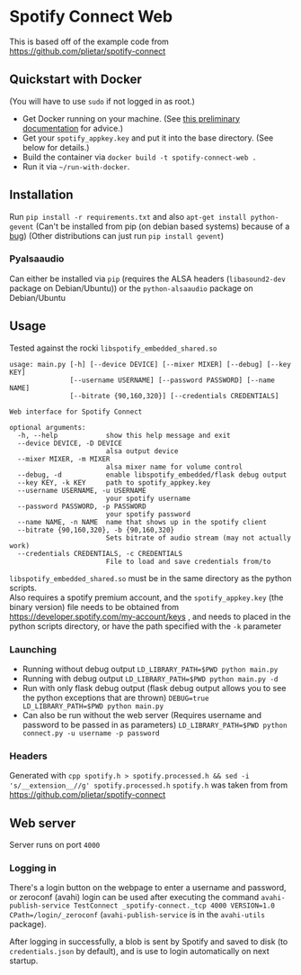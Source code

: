# Spotify Connect Web

This is based off of the example code from https://github.com/plietar/spotify-connect

## Quickstart with Docker
(You will have to use `sudo` if not logged in as root.)

* Get Docker running on your machine. (See [this preliminary documentation](https://github.com/aetherical/docker/blob/master/docs/sources/installation/raspberrypi.md) for advice.)
* Get your `spotify_appkey.key` and put it into the base directory. (See below for details.)
* Build the container via `docker build -t spotify-connect-web .`
* Run it via `~/run-with-docker`.

## Installation
Run `pip install -r requirements.txt` and also `apt-get install python-gevent` (Can't be installed from pip (on debian based systems) because of a [bug](https://bugs.debian.org/cgi-bin/bugreport.cgi?bug=770616)) (Other distributions can just run `pip install gevent`)

### Pyalsaaudio
Can either be installed via `pip` (requires the ALSA headers (`libasound2-dev` package on Debian/Ubuntu)) or the `python-alsaaudio` package on Debian/Ubuntu

## Usage
Tested against the rocki `libspotify_embedded_shared.so`
```
usage: main.py [-h] [--device DEVICE] [--mixer MIXER] [--debug] [--key KEY]
               [--username USERNAME] [--password PASSWORD] [--name NAME]
               [--bitrate {90,160,320}] [--credentials CREDENTIALS]

Web interface for Spotify Connect

optional arguments:
  -h, --help            show this help message and exit
  --device DEVICE, -D DEVICE
                        alsa output device
  --mixer MIXER, -m MIXER
                        alsa mixer name for volume control
  --debug, -d           enable libspotify_embedded/flask debug output
  --key KEY, -k KEY     path to spotify_appkey.key
  --username USERNAME, -u USERNAME
                        your spotify username
  --password PASSWORD, -p PASSWORD
                        your spotify password
  --name NAME, -n NAME  name that shows up in the spotify client
  --bitrate {90,160,320}, -b {90,160,320}
                        Sets bitrate of audio stream (may not actually work)
  --credentials CREDENTIALS, -c CREDENTIALS
                        File to load and save credentials from/to
```

`libspotify_embedded_shared.so` must be in the same directory as the python scripts.  
Also requires a spotify premium account, and the `spotify_appkey.key` (the binary version) file needs to be obtained from https://developer.spotify.com/my-account/keys , and needs to placed in the python scripts directory, or have the path specified with the `-k` parameter

### Launching
- Running without debug output `LD_LIBRARY_PATH=$PWD python main.py`
- Running with debug output `LD_LIBRARY_PATH=$PWD python main.py -d`
- Run with only flask debug output (flask debug output allows you to see the python exceptions that are thrown) `DEBUG=true LD_LIBRARY_PATH=$PWD python main.py`
- Can also be run without the web server (Requires username and password to be passed in as parameters)  `LD_LIBRARY_PATH=$PWD python connect.py -u username -p password`

### Headers
Generated with `cpp spotify.h > spotify.processed.h && sed -i 's/__extension__//g' spotify.processed.h`
`spotify.h` was taken from from https://github.com/plietar/spotify-connect

## Web server
Server runs on port `4000`

### Logging in
There's a login button on the webpage to enter a username and password, or zeroconf (avahi) login can be used after executing the command `avahi-publish-service TestConnect _spotify-connect._tcp 4000 VERSION=1.0 CPath=/login/_zeroconf` (`avahi-publish-service` is in the `avahi-utils` package).

After logging in successfully, a blob is sent by Spotify and saved to disk (to `credentials.json` by default), and is use to login automatically on next startup.
